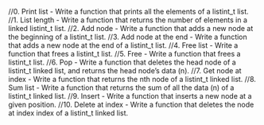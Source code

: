 //0. Print list
	- Write a function that prints all the elements of a listint_t list.
//1. List length
	- Write a function that returns the number of elements in a linked listint_t list.
//2. Add node
	- Write a function that adds a new node at the beginning of a listint_t list.
//3. Add node at the end
	- Write a function that adds a new node at the end of a listint_t list.
//4. Free list
	- Write a function that frees a listint_t list.
//5. Free
	- Write a function that frees a listint_t list.
//6. Pop
	- Write a function that deletes the head node of a listint_t linked list, and returns the head node’s data (n).
//7. Get node at index
	- Write a function that returns the nth node of a listint_t linked list.
//8. Sum list
	- Write a function that returns the sum of all the data (n) of a listint_t linked list.
//9. Insert
	- Write a function that inserts a new node at a given position.
//10. Delete at index
	- Write a function that deletes the node at index index of a listint_t linked list.
